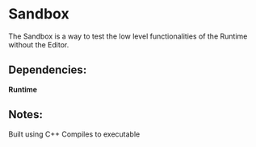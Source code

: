 # Sandbox
The Sandbox is a way to test the low level functionalities of the Runtime without the Editor.

## Dependencies:
**Runtime**

## Notes:
Built using C++
Compiles to executable